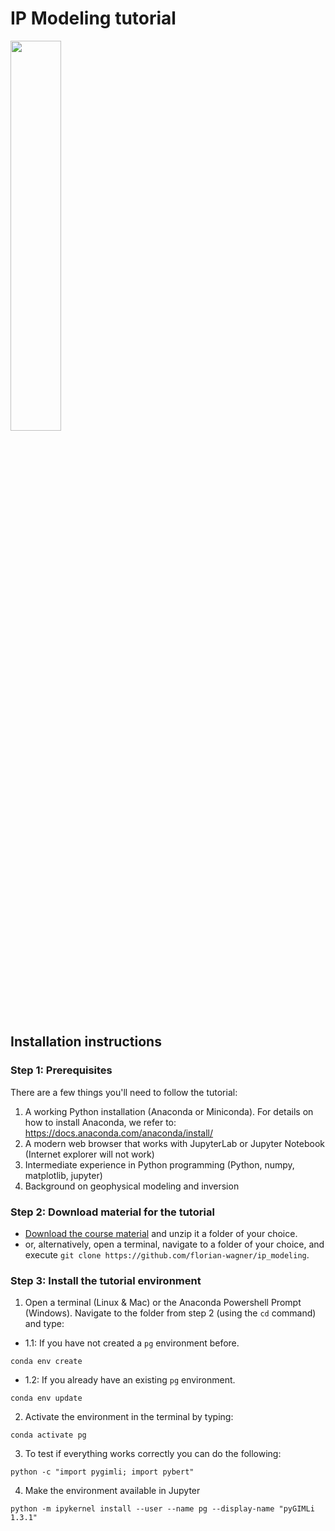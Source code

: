 # IP Modeling tutorial

<div width="50%">
<img src="https://www.pygimli.org/_images/pg_logo.png" width=40%>
</div>

## Installation instructions

### Step 1: Prerequisites

There are a few things you'll need to follow the tutorial:

1. A working Python installation (Anaconda or Miniconda). For details on how to install Anaconda, we refer to: https://docs.anaconda.com/anaconda/install/
2. A modern web browser that works with JupyterLab or Jupyter Notebook (Internet explorer will not work)
3. Intermediate experience in Python programming (Python, numpy, matplotlib, jupyter)
4. Background on geophysical modeling and inversion

### Step 2: Download material for the tutorial

- [Download the course material](https://github.com/florian-wagner/ip_modeling/archive/refs/heads/main.zip) and unzip it a folder of your choice.
- or, alternatively, open a terminal, navigate to a folder of your choice, and execute `git clone https://github.com/florian-wagner/ip_modeling`.


### Step 3: Install the tutorial environment

1. Open a terminal (Linux & Mac) or the Anaconda Powershell Prompt (Windows). Navigate to the folder from step 2 (using the `cd` command) and type:

- 1.1: If you have not created a `pg` environment before.
```
conda env create
```

- 1.2: If you already have an existing `pg` environment.
```
conda env update
```

2. Activate the environment in the terminal by typing:

```
conda activate pg
```

3. To test if everything works correctly you can do the following:

```
python -c "import pygimli; import pybert"
```

4. Make the environment available in Jupyter

```
python -m ipykernel install --user --name pg --display-name "pyGIMLi 1.3.1"
```